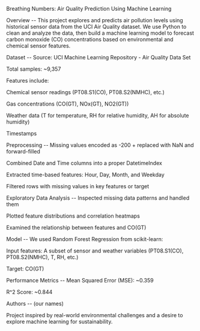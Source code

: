 Breathing Numbers: Air Quality Prediction Using Machine Learning

Overview --
This project explores and predicts air pollution levels using historical sensor data from the UCI Air Quality dataset.
We use Python to clean and analyze the data, then build a machine learning model to forecast carbon monoxide (CO) concentrations based on environmental and chemical sensor features.

Dataset -- 
Source: UCI Machine Learning Repository - Air Quality Data Set

Total samples: ~9,357

Features include:

Chemical sensor readings (PT08.S1(CO), PT08.S2(NMHC), etc.)

Gas concentrations (CO(GT), NOx(GT), NO2(GT))

Weather data (T for temperature, RH for relative humidity, AH for absolute humidity)

Timestamps

Preprocessing --
Missing values encoded as -200 + replaced with NaN and forward-filled

Combined Date and Time columns into a proper DatetimeIndex

Extracted time-based features: Hour, Day, Month, and Weekday

Filtered rows with missing values in key features or target

Exploratory Data Analysis --
Inspected missing data patterns and handled them

Plotted feature distributions and correlation heatmaps

Examined the relationship between features and CO(GT)

Model --
We used Random Forest Regression from scikit-learn:

Input features: A subset of sensor and weather variables (PT08.S1(CO), PT08.S2(NMHC), T, RH, etc.)

Target: CO(GT) 

Performance Metrics --
Mean Squared Error (MSE): ~0.359

R^2 Score: ~0.844

Authors --
(our names)

Project inspired by real-world environmental challenges and a desire to explore machine learning for sustainability.

